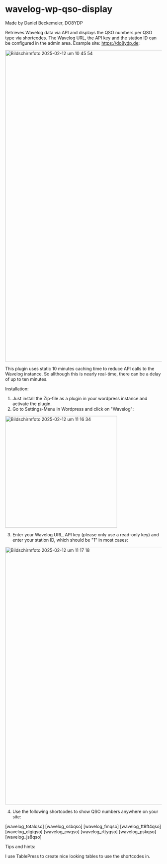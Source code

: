 # wavelog-wp-qso-display

Made by Daniel Beckemeier, DO8YDP

Retrieves Wavelog data via API and displays the QSO numbers per QSO type via shortcodes. The Wavelog URL, the API key and the station ID can be configured in the admin area. Example site: https://do8ydp.de:

<img width="1004" alt="Bildschirmfoto 2025-02-12 um 10 45 54" src="https://github.com/user-attachments/assets/df1ac1e0-c673-48e1-9b4b-ecc98a380ae1" />



This plugin uses static 10 minutes caching time to reduce API calls to the Wavelog instance. So allthough this is nearly real-time, there can be a delay of up to ten minutes.


Installation:

1. Just install the Zip-file as a plugin in your wordpress instance and activate the plugin.
2. Go to Settings-Menu in Wordpress and click on "Wavelog":

<img width="360" alt="Bildschirmfoto 2025-02-12 um 11 16 34" src="https://github.com/user-attachments/assets/857d4aba-90ae-4ee2-be52-bb4476d6919a" />


3. Enter your Wavelog URL, API key (please only use a read-only key) and enter your station ID, which should be "1" in most cases:

<img width="830" alt="Bildschirmfoto 2025-02-12 um 11 17 18" src="https://github.com/user-attachments/assets/b878078f-66f6-4e74-ac0a-252a20644377" />


4. Use the following shortcodes to show QSO numbers anywhere on your site:

[wavelog_totalqso]
[wavelog_ssbqso]
[wavelog_fmqso]
[wavelog_ft8ft4qso]
[wavelog_digiqso]
[wavelog_cwqso]
[wavelog_rttyqso]
[wavelog_pskqso]
[wavelog_js8qso]





Tips and hints:

I use TablePress to create nice looking tables to use the shortcodes in.



